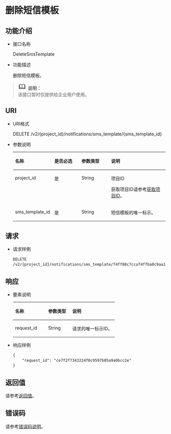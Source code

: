 # 删除短信模板<a name="ZH-CN_TOPIC_0093941448"></a>

## 功能介绍<a name="section772195095418"></a>

-   接口名称

    DeleteSmsTemplate

-   功能描述

    删除短信模板。


>![](public_sys-resources/icon-note.gif) **说明：**   
>该接口暂时仅提供给企业用户使用。  

## URI<a name="section272650175410"></a>

-   URI格式

    DELETE /v2/\{project\_id\}/notifications/sms\_template/\{sms\_template\_id\}

-   参数说明

    <a name="table108865095415"></a>
    <table><thead align="left"><tr id="row151972501540"><th class="cellrowborder" valign="top" width="19.32%" id="mcps1.1.5.1.1"><p id="p5197175045415"><a name="p5197175045415"></a><a name="p5197175045415"></a>名称</p>
    </th>
    <th class="cellrowborder" valign="top" width="19.32%" id="mcps1.1.5.1.2"><p id="p14197195085414"><a name="p14197195085414"></a><a name="p14197195085414"></a>是否必选</p>
    </th>
    <th class="cellrowborder" valign="top" width="20.46%" id="mcps1.1.5.1.3"><p id="p419711504545"><a name="p419711504545"></a><a name="p419711504545"></a>参数类型</p>
    </th>
    <th class="cellrowborder" valign="top" width="40.9%" id="mcps1.1.5.1.4"><p id="p01971350175411"><a name="p01971350175411"></a><a name="p01971350175411"></a>说明</p>
    </th>
    </tr>
    </thead>
    <tbody><tr id="row419795012542"><td class="cellrowborder" valign="top" width="19.32%" headers="mcps1.1.5.1.1 "><p id="p6197135018547"><a name="p6197135018547"></a><a name="p6197135018547"></a>project_id</p>
    </td>
    <td class="cellrowborder" valign="top" width="19.32%" headers="mcps1.1.5.1.2 "><p id="p141971150105411"><a name="p141971150105411"></a><a name="p141971150105411"></a>是</p>
    </td>
    <td class="cellrowborder" valign="top" width="20.46%" headers="mcps1.1.5.1.3 "><p id="p1919717509546"><a name="p1919717509546"></a><a name="p1919717509546"></a>String</p>
    </td>
    <td class="cellrowborder" valign="top" width="40.9%" headers="mcps1.1.5.1.4 "><p id="p5197750135410"><a name="p5197750135410"></a><a name="p5197750135410"></a>项目ID</p>
    <p id="p01971850185418"><a name="p01971850185418"></a><a name="p01971850185418"></a>获取项目ID请参考<a href="获取项目ID.md">获取项目ID</a>。</p>
    </td>
    </tr>
    <tr id="row519745055418"><td class="cellrowborder" valign="top" width="19.32%" headers="mcps1.1.5.1.1 "><p id="p01971750145410"><a name="p01971750145410"></a><a name="p01971750145410"></a>sms_template_id</p>
    </td>
    <td class="cellrowborder" valign="top" width="19.32%" headers="mcps1.1.5.1.2 "><p id="p14197195085413"><a name="p14197195085413"></a><a name="p14197195085413"></a>是</p>
    </td>
    <td class="cellrowborder" valign="top" width="20.46%" headers="mcps1.1.5.1.3 "><p id="p121978507542"><a name="p121978507542"></a><a name="p121978507542"></a>String</p>
    </td>
    <td class="cellrowborder" valign="top" width="40.9%" headers="mcps1.1.5.1.4 "><p id="p419715085412"><a name="p419715085412"></a><a name="p419715085412"></a>短信模板的唯一标示。</p>
    </td>
    </tr>
    </tbody>
    </table>


## 请求<a name="section14103050145410"></a>

-   请求样例

    ```
    DELETE /v2/{project_id}/notifications/sms_template/f4ff88c7ccaf4ffba0c9aa149ab2aa14
    ```


## 响应<a name="section18103150185411"></a>

-   要素说明

    <a name="table13103850195419"></a>
    <table><thead align="left"><tr id="row17197125017548"><th class="cellrowborder" valign="top" width="32.5%" id="mcps1.1.4.1.1"><p id="p17197450115418"><a name="p17197450115418"></a><a name="p17197450115418"></a>名称</p>
    </th>
    <th class="cellrowborder" valign="top" width="23.75%" id="mcps1.1.4.1.2"><p id="p15197550125412"><a name="p15197550125412"></a><a name="p15197550125412"></a>参数类型</p>
    </th>
    <th class="cellrowborder" valign="top" width="43.75%" id="mcps1.1.4.1.3"><p id="p141971350145411"><a name="p141971350145411"></a><a name="p141971350145411"></a>说明</p>
    </th>
    </tr>
    </thead>
    <tbody><tr id="row419710507544"><td class="cellrowborder" valign="top" width="32.5%" headers="mcps1.1.4.1.1 "><p id="p18197950135413"><a name="p18197950135413"></a><a name="p18197950135413"></a>request_id</p>
    </td>
    <td class="cellrowborder" valign="top" width="23.75%" headers="mcps1.1.4.1.2 "><p id="p19197135055420"><a name="p19197135055420"></a><a name="p19197135055420"></a>String</p>
    </td>
    <td class="cellrowborder" valign="top" width="43.75%" headers="mcps1.1.4.1.3 "><p id="p181971850165415"><a name="p181971850165415"></a><a name="p181971850165415"></a>请求的唯一标示ID。</p>
    </td>
    </tr>
    </tbody>
    </table>


-   响应样例

    ```
    {     
        "request_id": "ce7f2f7343224f8c9597b05a9a0bcc2e" 
    }
    ```


## 返回值<a name="section1910317509543"></a>

请参考[返回值](返回值.md)。

## 错误码<a name="section73211020122511"></a>

请参考[错误码说明](错误码说明.md)。

